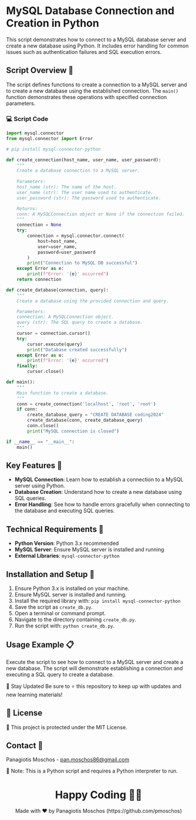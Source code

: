 # MySQL Database Connection and Creation in Python

This script demonstrates how to connect to a MySQL database server and create a new database using Python. It includes error handling for common issues such as authentication failures and SQL execution errors.

## Script Overview 📘

The script defines functions to create a connection to a MySQL server and to create a new database using the established connection. The `main()` function demonstrates these operations with specified connection parameters.

### :computer: Script Code

```python
import mysql.connector
from mysql.connector import Error

# pip install mysql-connector-python

def create_connection(host_name, user_name, user_password):
    """
    Create a database connection to a MySQL server.
    
    Parameters:
    host_name (str): The name of the host.
    user_name (str): The user name used to authenticate.
    user_password (str): The password used to authenticate.

    Returns:
    conn: A MySQLConnection object or None if the connection failed.
    """
    connection = None
    try:
        connection = mysql.connector.connect(
            host=host_name,
            user=user_name,
            password=user_password
        )
        print("Connection to MySQL DB successful")
    except Error as e:
        print(f"Error: '{e}' occurred")
    return connection

def create_database(connection, query):
    """
    Create a database using the provided connection and query.

    Parameters:
    connection: A MySQLConnection object.
    query (str): The SQL query to create a database.
    """
    cursor = connection.cursor()
    try:
        cursor.execute(query)
        print("Database created successfully")
    except Error as e:
        print(f"Error: '{e}' occurred")
    finally:
        cursor.close()

def main():
    """
    Main function to create a database.
    """
    conn = create_connection('localhost', 'root', 'root')
    if conn:
        create_database_query = "CREATE DATABASE coding2024"
        create_database(conn, create_database_query)
        conn.close()
        print("MySQL connection is closed")

if __name__ == "__main__":
    main()
```

## Key Features 🌟
- **MySQL Connection**: Learn how to establish a connection to a MySQL server using Python.
- **Database Creation**: Understand how to create a new database using SQL queries.
- **Error Handling**: See how to handle errors gracefully when connecting to the database and executing SQL queries.

## Technical Requirements 🔧
- **Python Version**: Python 3.x recommended
- **MySQL Server**: Ensure MySQL server is installed and running
- **External Libraries**: `mysql-connector-python`

## Installation and Setup 🚀
1. Ensure Python 3.x is installed on your machine.
2. Ensure MySQL server is installed and running.
3. Install the required library with: `pip install mysql-connector-python`
4. Save the script as `create_db.py`.
5. Open a terminal or command prompt.
6. Navigate to the directory containing `create_db.py`.
7. Run the script with: `python create_db.py`.

## Usage Example 📋
Execute the script to see how to connect to a MySQL server and create a new database. The script will demonstrate establishing a connection and executing a SQL query to create a database.

📢 Stay Updated
Be sure to ⭐ this repository to keep up with updates and new learning materials!

## 📄 License
🔐 This project is protected under the MIT License.

## Contact 📧
Panagiotis Moschos - pan.moschos86@gmail.com

🔗 Note: This is a Python script and requires a Python interpreter to run.

<h1 align="center">Happy Coding 👨‍💻</h1>
<p align="center">
  Made with ❤️ by Panagiotis Moschos (https://github.com/pmoschos)
</p>
